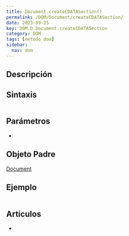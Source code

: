 ```yaml
---
title: Document.createCDATASection()
permalink: /DOM/Document/createCDATASection/
date: 2023-09-25
key: DOM.D.Document.createCDATASection
category: DOM
tags: [metodo dom]
sidebar:
  nav: dom
---
```


## Descripción


## Sintaxis


```javascript

```


## Parámetros

- 

## Objeto Padre


[Document](https://www.w3api.com/DOM/Document/)


## Ejemplo


```javascript

```


## Artículos

- 

